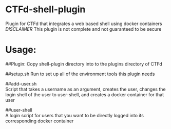 # CTFd-shell-plugin
Plugin for CTFd that integrates a web based shell using docker containers 
*DISCLAIMER* This plugin is not complete and not guaranteed to be secure    
# Usage:  

##Plugin:
Copy shell-plugin directory into to the plugins directory of CTFd  
  
##setup.sh
Run to set up all of the environment tools this plugin needs  
  
##add-user.sh  
Script that takes a username as an argument, creates the user, changes the login shell of the user to user-shell, and creates a docker container for that user  
  
##user-shell  
A login script for users that you want to be directly logged into its corresponding docker container
